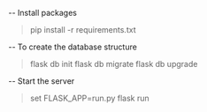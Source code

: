 -- Install packages
> pip install -r requirements.txt

-- To create the database structure
> flask db init 
> flask db migrate
> flask db upgrade

-- Start the server
> set FLASK_APP=run.py
> flask run